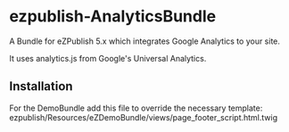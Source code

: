 # ezpublish-AnalyticsBundle

A Bundle for eZPublish 5.x which integrates Google Analytics to your site.

It uses analytics.js from Google's Universal Analytics.

## Installation

For the DemoBundle add this file to override the necessary template: 
ezpublish/Resources/eZDemoBundle/views/page_footer_script.html.twig
